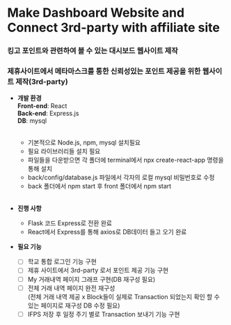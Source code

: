 # Make Dashboard Website and Connect 3rd-party with affiliate site

### 킹고 포인트와 관련하여 볼 수 있는 대시보드 웹사이트 제작
### 제휴사이트에서 메타마스크를 통한 신뢰성있는 포인트 제공을 위한 웹사이트 제작(3rd-party)
 
*  **개발 환경**  <br>
        **Front-end**: React  
        **Back-end**: Express.js  
        **DB**: mysql <br>   
        <ul> <li> 기본적으로 Node.js, npm, mysql 설치필요<br>
             <li> 필요 라이브러리들 설치 필요<br>
             <li> 파일들을 다운받으면 각 폴더에 terminal에서 npx create-react-app 명령을 통해 설치<br>
             <li>back/config/database.js 파일에서 각자의 로컬 mysql 비밀번호로 수정  <br>
             <li>back 폴더에서 npm start 후 front 폴더에서 npm start   <br>
        </ul> <br>
*  **진행 사항** 
    * Flask 코드 Express로 전환 완료
    * React에서 Express를 통해 axios로 DB데이터 들고 오기 완료<br>

*  **필요 기능**   
    - [ ] 학교 통합 로그인 기능 구현
    - [ ] 제휴 사이트에서 3rd-party 로서 포인트 제공 기능 구현
    - [ ] My 거래내역 페이지 그래프 구현(DB 재구성 필요)  
    - [ ] 전체 거래 내역 페이지 완전 재구성  
         (전체 거래 내역 제공 x Block들이 실제로 Transaction 되었는지 확인 할 수 있는 페이지로 재구성 DB 수정 필요)
    - [ ] IFPS 저장 후 일정 주기 별로 Transaction 보내기 기능 구현